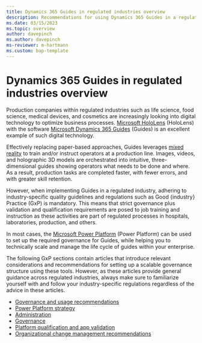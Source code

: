```yaml
---
title: Dynamics 365 Guides in regulated industries overview
description: Recommendations for using Dynamics 365 Guides in a regulated industry
ms.date: 03/15/2023
ms.topic: overview
author: davepinch
ms.author: davepinch
ms-reviewer: m-hartmann
ms.custom: bap-template
---
```


# Dynamics 365 Guides in regulated industries overview

Production companies within regulated industries such as life science, food science, medical devices, and cosmetics are increasingly looking into digital technology to optimize business processes. [Microsoft HoloLens](/hololens) (HoloLens) with the software [Microsoft Dynamics 365 Guides](../index.md) (Guides) is an excellent example of such digital technology.

Effectively replacing paper-based approaches, Guides leverages [mixed reality](/training/modules/intro-to-mixed-reality) to train and/or instruct operators at a production line. Images, videos, and holographic 3D models are orchestrated into intuitive, three-dimensional guides showing operators what needs to be done and where. As a result, production tasks are completed faster, with fewer errors, and with greater skill retention.

However, when implementing Guides in a regulated industry, adhering to industry-specific quality guidelines and regulations such as Good {industry} Practice (GxP) is mandatory. This means that strict governance plus validation and qualification requirements are posed to job training and instruction as these activities are part of regulated processes in hospitals, laboratories, production, and others.

In most cases, the [Microsoft Power Platform](https://powerplatform.microsoft.com/en-us/what-is-power-platform/) (Power Platform) can be used to set up the required governance for Guides, while helping you to technically scale and manage the life cycle of guides within your enterprise.

The following GxP sections contain articles that introduce relevant considerations and recommendations for setting up a scalable governance structure using these tools. However, as these articles provide general guidance across regulated industries, always make sure to familiarize yourself with and follow your industry-specific regulations regardless of the advice in these articles.

- [Governance and usage recommendations](govern-guides-through-power-platform-environments-and-power-apps.md)
- [Power Platform strategy](strategy-for-existing-power-platform-engagement-and-guides-deployment.md)
- [Administration](administration.md)
- [Governance](anchor-guides-content-through-qr-codes-and-embed-deep-links.md)
- [Platform qualification and app validation](platform-qualification-app-validation.md)
- [Organizational change management recommendations](recommendations-org-change-management.md)
